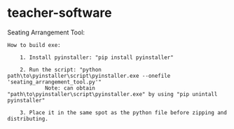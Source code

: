 # teacher-software

Seating Arrangement Tool:

    How to build exe:

        1. Install pyinstaller: "pip install pyinstaller"
        
        2. Run the script: "python path\to\pyinstaller\script\pyinstaller.exe --onefile 'seating_arrangement_tool.py'"
                Note: can obtain "path\to\pyinstaller\script\pyinstaller.exe" by using "pip unintall pyinstaller"

        3. Place it in the same spot as the python file before zipping and distributing.
